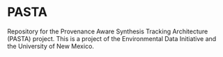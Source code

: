 # PASTA
Repository for the Provenance Aware Synthesis Tracking Architecture (PASTA) project. This is a project of the Environmental Data Initiative and the University of New Mexico.
